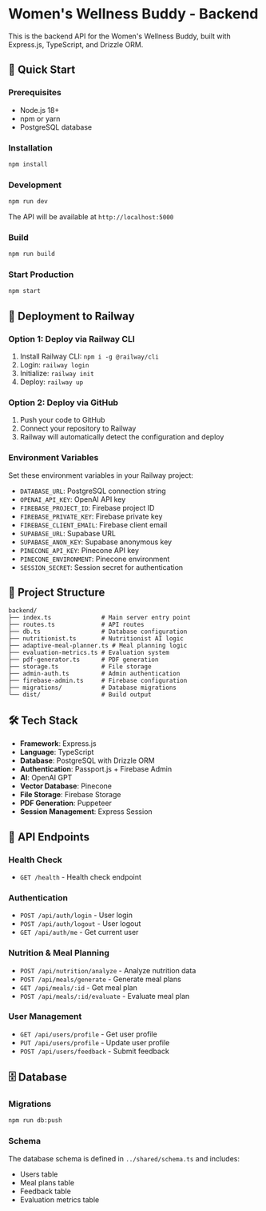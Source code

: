 # Women's Wellness Buddy - Backend

This is the backend API for the Women's Wellness Buddy, built with Express.js, TypeScript, and Drizzle ORM.

## 🚀 Quick Start

### Prerequisites
- Node.js 18+
- npm or yarn
- PostgreSQL database

### Installation
```bash
npm install
```

### Development
```bash
npm run dev
```

The API will be available at `http://localhost:5000`

### Build
```bash
npm run build
```

### Start Production
```bash
npm start
```

## 🚀 Deployment to Railway

### Option 1: Deploy via Railway CLI
1. Install Railway CLI: `npm i -g @railway/cli`
2. Login: `railway login`
3. Initialize: `railway init`
4. Deploy: `railway up`

### Option 2: Deploy via GitHub
1. Push your code to GitHub
2. Connect your repository to Railway
3. Railway will automatically detect the configuration and deploy

### Environment Variables
Set these environment variables in your Railway project:
- `DATABASE_URL`: PostgreSQL connection string
- `OPENAI_API_KEY`: OpenAI API key
- `FIREBASE_PROJECT_ID`: Firebase project ID
- `FIREBASE_PRIVATE_KEY`: Firebase private key
- `FIREBASE_CLIENT_EMAIL`: Firebase client email
- `SUPABASE_URL`: Supabase URL
- `SUPABASE_ANON_KEY`: Supabase anonymous key
- `PINECONE_API_KEY`: Pinecone API key
- `PINECONE_ENVIRONMENT`: Pinecone environment
- `SESSION_SECRET`: Session secret for authentication

## 📁 Project Structure
```
backend/
├── index.ts              # Main server entry point
├── routes.ts             # API routes
├── db.ts                 # Database configuration
├── nutritionist.ts       # Nutritionist AI logic
├── adaptive-meal-planner.ts # Meal planning logic
├── evaluation-metrics.ts # Evaluation system
├── pdf-generator.ts      # PDF generation
├── storage.ts            # File storage
├── admin-auth.ts         # Admin authentication
├── firebase-admin.ts     # Firebase configuration
├── migrations/           # Database migrations
└── dist/                 # Build output
```

## 🛠️ Tech Stack
- **Framework**: Express.js
- **Language**: TypeScript
- **Database**: PostgreSQL with Drizzle ORM
- **Authentication**: Passport.js + Firebase Admin
- **AI**: OpenAI GPT
- **Vector Database**: Pinecone
- **File Storage**: Firebase Storage
- **PDF Generation**: Puppeteer
- **Session Management**: Express Session

## 🔧 API Endpoints

### Health Check
- `GET /health` - Health check endpoint

### Authentication
- `POST /api/auth/login` - User login
- `POST /api/auth/logout` - User logout
- `GET /api/auth/me` - Get current user

### Nutrition & Meal Planning
- `POST /api/nutrition/analyze` - Analyze nutrition data
- `POST /api/meals/generate` - Generate meal plans
- `GET /api/meals/:id` - Get meal plan
- `POST /api/meals/:id/evaluate` - Evaluate meal plan

### User Management
- `GET /api/users/profile` - Get user profile
- `PUT /api/users/profile` - Update user profile
- `POST /api/users/feedback` - Submit feedback

## 🗄️ Database

### Migrations
```bash
npm run db:push
```

### Schema
The database schema is defined in `../shared/schema.ts` and includes:
- Users table
- Meal plans table
- Feedback table
- Evaluation metrics table 